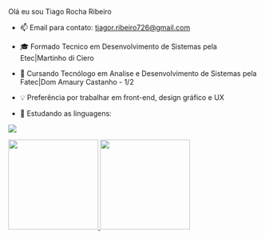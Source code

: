 Olá eu sou Tiago Rocha Ribeiro

- 📫 Email para contato: tiagor.ribeiro726@gmail.com 

- 🎓 Formado Tecnico em Desenvolvimento de Sistemas pela Etec|Martinho di Ciero
- 🌱 Cursando Tecnólogo em Analise e Desenvolvimento de Sistemas pela Fatec|Dom Amaury Castanho - 1/2
- 💡 Preferência por trabalhar em front-end, design gráfico e UX
- 📝 Estudando as linguagens:
  
<div>

 <p align="left">
  <a href="https://skillicons.dev">
    <img src="https://skillicons.dev/icons?i=angular,css,html,java" />
  </a>
</p>
</div>
<div>
  <a  href="https://github.com/Tigaas">
    <img height="180em" src="https://github-readme-stats.vercel.app/api?username=Tigaas&theme=tokyonight&show_icons=true&hide_border=false&count_private=true">

   <img height="180em" src="https://github-readme-stats.vercel.app/api/top-langs/?username=Tigaas&theme=tokyonight&show_icons=true&hide_border=false&layout=compact">
</div>




